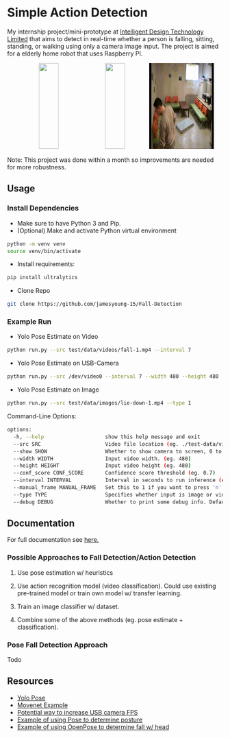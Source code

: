 # Simple Action Detection
My internship project/mini-prototype at [Intelligent Design Technology Limited](https://intelligentdesign.hk/english/) that aims to detect in real-time whether a person is falling, sitting, standing, or walking using only a camera image input. The project is aimed for a elderly home robot that uses Raspberry PI.

<p align="middle">
    <img src="./media/demo-1.gif" width="30%" height="200px"/>
    <img src="./media/demo-2.gif" width="30%" height="200px"/>
    <img src="./media/demo-3.gif" width="30%" height="200px"/>
</p>


Note: This project was done within a month so improvements are needed for more robustness. 

## Usage
### Install Dependencies
- Make sure to have Python 3 and Pip. 
- (Optional) Make and activate Python virtual environment

``` bash
python -m venv venv
source venv/bin/activate
```

- Install requirements:

``` bash
pip install ultralytics
```

- Clone Repo
```bash
git clone https://github.com/jamesyoung-15/Fall-Detection
```

### Example Run
-  Yolo Pose Estimate on Video
```bash
python run.py --src test/data/videos/fall-1.mp4 --interval 7
```

-  Yolo Pose Estimate on USB-Camera
```bash
python run.py --src /dev/video0 --interval 7 --width 480 --height 480
```

- Yolo Pose Estimate on Image
```bash
python run.py --src test/data/images/lie-down-1.mp4 --type 1
```

Command-Line Options:
``` bash
options:
  -h, --help                    show this help message and exit
  --src SRC                     Video file location (eg. ./test-data/videos/fall-1.mp4)
  --show SHOW                   Whether to show camera to screen, 0 to hide 1 to show.
  --width WIDTH                 Input video width. (eg. 480)
  --height HEIGHT               Input video height (eg. 480)
  --conf_score CONF_SCORE       Confidence score threshold (eg. 0.7)
  --interval INTERVAL           Interval in seconds to run inference (eg. 2)
  --manual_frame MANUAL_FRAME   Set this to 1 if you want to press 'n' key to advance each video frame.
  --type TYPE                   Specifies whether input is image or video (0 for video 1 for image). Default is video (0).
  --debug DEBUG                 Whether to print some debug info. Default is 0 (no debug info), 1 means print debug info.
```

## Documentation
For full documentation see [here.](./docs/Documentation.md)
### Possible Approaches to Fall Detection/Action Detection
1. Use pose estimation w/ heuristics

2. Use action recognition model (video classification). Could use existing pre-trained model or train own model w/ transfer learning.

3. Train an image classifier w/ dataset.

4. Combine some of the above methods (eg. pose estimate + classification).

### Pose Fall Detection Approach
Todo

## Resources
- [Yolo Pose](https://docs.ultralytics.com/tasks/pose/)
- [Movenet Example](https://github.com/Kazuhito00/MoveNet-Python-Example/tree/main)
- [Potential way to increase USB camera FPS](https://pyimagesearch.com/2015/12/21/increasing-webcam-fps-with-python-and-opencv/)
- [Example of using Pose to determine posture](https://bozliu.medium.com/dynamic-siting-posture-recognition-and-correction-68ae418fbc77)
- [Example of using OpenPose to determine fall w/ head](https://github.com/augmentedstartups/Pose-Estimation/tree/master/3.%20Fall%20Detection)